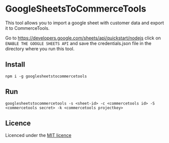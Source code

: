 # GoogleSheetsToCommerceTools

This tool allows you to import a google sheet with customer data and export it to CommerceTools.

Go to https://developers.google.com/sheets/api/quickstart/nodejs click on `ENABLE THE GOOGLE SHEETS API` and save the credentials.json file in the directory where you run this tool.

## Install


```
npm i -g googlesheetstocommercetools
```

## Run


```
googlesheetstocommercetools -s <sheet-id> -c <commercetools id> -S <commercetools secret> -k <commercetools projectkey>
```

## Licence

Licenced under the [MIT licence](LICENCE)
